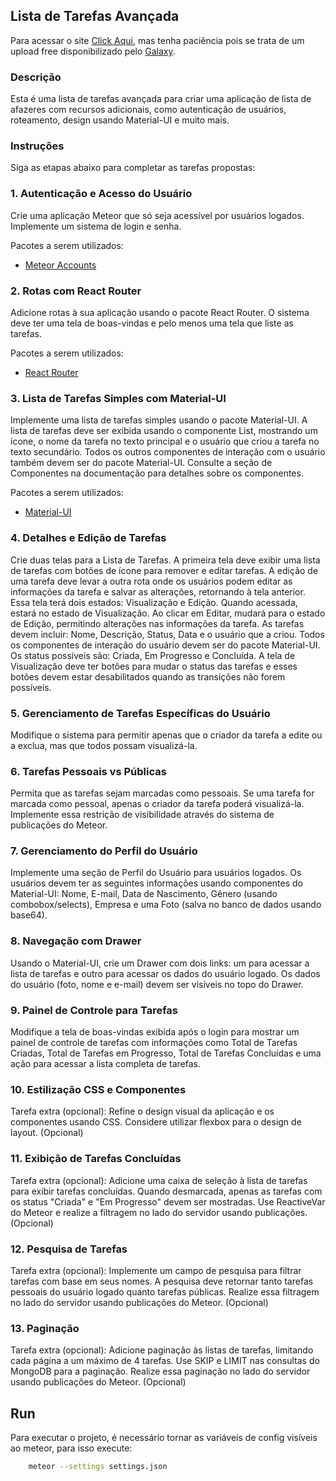 ## Lista de Tarefas Avançada
Para acessar o site [Click Aqui](https://todo-rosa.meteorapp.com/), mas tenha paciência pois se trata de um upload free disponibilizado pelo [Galaxy](https://galaxy.meteor.com/).

### Descrição
Esta é uma lista de tarefas avançada para criar uma aplicação de lista de afazeres com recursos adicionais, como autenticação de usuários, roteamento, design usando Material-UI e muito mais.

### Instruções
Siga as etapas abaixo para completar as tarefas propostas:

### 1. Autenticação e Acesso do Usuário
Crie uma aplicação Meteor que só seja acessível por usuários logados. Implemente um sistema de login e senha.

Pacotes a serem utilizados:
- [Meteor Accounts](https://guide.meteor.com/accounts.html)

### 2. Rotas com React Router
Adicione rotas à sua aplicação usando o pacote React Router. O sistema deve ter uma tela de boas-vindas e pelo menos uma tela que liste as tarefas.

Pacotes a serem utilizados:
- [React Router](https://reacttraining.com/react-router/)

### 3. Lista de Tarefas Simples com Material-UI
Implemente uma lista de tarefas simples usando o pacote Material-UI. A lista de tarefas deve ser exibida usando o componente List, mostrando um ícone, o nome da tarefa no texto principal e o usuário que criou a tarefa no texto secundário. Todos os outros componentes de interação com o usuário também devem ser do pacote Material-UI. Consulte a seção de Componentes na documentação para detalhes sobre os componentes.

Pacotes a serem utilizados:
- [Material-UI](https://material-ui.com/)

### 4. Detalhes e Edição de Tarefas
Crie duas telas para a Lista de Tarefas. A primeira tela deve exibir uma lista de tarefas com botões de ícone para remover e editar tarefas. A edição de uma tarefa deve levar a outra rota onde os usuários podem editar as informações da tarefa e salvar as alterações, retornando à tela anterior. Essa tela terá dois estados: Visualização e Edição. Quando acessada, estará no estado de Visualização. Ao clicar em Editar, mudará para o estado de Edição, permitindo alterações nas informações da tarefa. As tarefas devem incluir: Nome, Descrição, Status, Data e o usuário que a criou. Todos os componentes de interação do usuário devem ser do pacote Material-UI. Os status possíveis são: Criada, Em Progresso e Concluída. A tela de Visualização deve ter botões para mudar o status das tarefas e esses botões devem estar desabilitados quando as transições não forem possíveis.

### 5. Gerenciamento de Tarefas Específicas do Usuário
Modifique o sistema para permitir apenas que o criador da tarefa a edite ou a exclua, mas que todos possam visualizá-la.

### 6. Tarefas Pessoais vs Públicas
Permita que as tarefas sejam marcadas como pessoais. Se uma tarefa for marcada como pessoal, apenas o criador da tarefa poderá visualizá-la. Implemente essa restrição de visibilidade através do sistema de publicações do Meteor.

### 7. Gerenciamento do Perfil do Usuário
Implemente uma seção de Perfil do Usuário para usuários logados. Os usuários devem ter as seguintes informações usando componentes do Material-UI: Nome, E-mail, Data de Nascimento, Gênero (usando combobox/selects), Empresa e uma Foto (salva no banco de dados usando base64).

### 8. Navegação com Drawer
Usando o Material-UI, crie um Drawer com dois links: um para acessar a lista de tarefas e outro para acessar os dados do usuário logado. Os dados do usuário (foto, nome e e-mail) devem ser visíveis no topo do Drawer.

### 9. Painel de Controle para Tarefas
Modifique a tela de boas-vindas exibida após o login para mostrar um painel de controle de tarefas com informações como Total de Tarefas Criadas, Total de Tarefas em Progresso, Total de Tarefas Concluídas e uma ação para acessar a lista completa de tarefas.

### 10. Estilização CSS e Componentes
Tarefa extra (opcional): Refine o design visual da aplicação e os componentes usando CSS. Considere utilizar flexbox para o design de layout. (Opcional)

### 11. Exibição de Tarefas Concluídas
Tarefa extra (opcional): Adicione uma caixa de seleção à lista de tarefas para exibir tarefas concluídas. Quando desmarcada, apenas as tarefas com os status "Criada" e "Em Progresso" devem ser mostradas. Use ReactiveVar do Meteor e realize a filtragem no lado do servidor usando publicações. (Opcional)

### 12. Pesquisa de Tarefas
Tarefa extra (opcional): Implemente um campo de pesquisa para filtrar tarefas com base em seus nomes. A pesquisa deve retornar tanto tarefas pessoais do usuário logado quanto tarefas públicas. Realize essa filtragem no lado do servidor usando publicações do Meteor. (Opcional)

### 13. Paginação
Tarefa extra (opcional): Adicione paginação às listas de tarefas, limitando cada página a um máximo de 4 tarefas. Use SKIP e LIMIT nas consultas do MongoDB para a paginação. Realize essa paginação no lado do servidor usando publicações do Meteor. (Opcional)

## Run
Para executar o projeto, é necessário tornar as variáveis de config visíveis ao meteor, para isso execute:

```sh
    meteor --settings settings.json
```